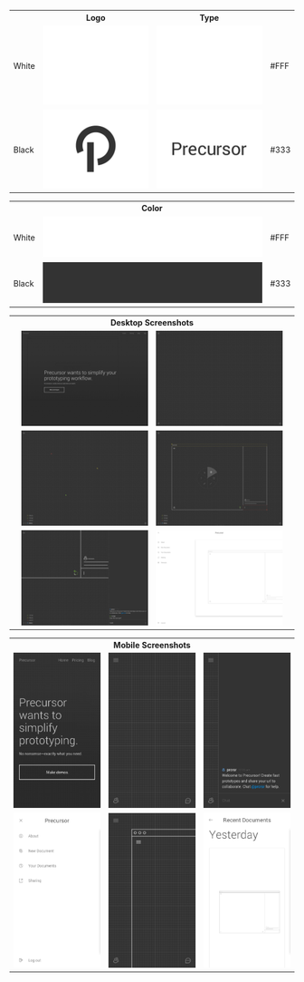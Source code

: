 <table>
  <tr>
    <th></th>
    <th>Logo</th>
    <th>Type</th>
    <th></th>
  </tr>
  <tr>
    <td>White</td>
    <td>
      <a href="https://raw.githubusercontent.com/precursorapp/press/master/logo-white/logo.png">
        <img src="logo-white/logo.png"/>
      </a>
    </td>
    <td>
      <a href="https://raw.githubusercontent.com/precursorapp/press/master/type-white/type.png">
        <img src="type-white/type.png"/>
      </a>
    </td>
    <td>#FFF</td>
  </tr>
  <tr>
    <td>Black</td>
    <td>
      <a href="https://raw.githubusercontent.com/precursorapp/press/master/logo-black/logo.png">
        <img src="logo-black/logo.png"/>
      </a>
    </td>
    <td>
      <a href="https://raw.githubusercontent.com/precursorapp/press/master/type-black/type.png">
        <img src="type-black/type.png"/>
      </a>
    </td>
    <td>#333</td>
  </tr>
</table>
<table>
  <tr>
    <th colspan="3">Color</th>
  </tr>
  <tr>
    <td>White</td>
    <td>
      <a href="color/white.png">
        <img src="color/white.png"/>
      </a>
    </td>
    <td>#FFF</td>
  </tr>
  <tr>
    <td>Black</td>
    <td>
      <a href="color/black.png">
        <img src="color/black.png"/>
      </a>
    </td>
    <td>#333</td>
  </tr>
</table>
<table>
  <tr>
    <th colspan="4">Desktop Screenshots</th>
  </tr>
  <tr>
    <td></td>
    <td>
      <a href="https://raw.githubusercontent.com/precursorapp/press/master/screens-desktop/home.png">
        <img src="screens-desktop/home.png"/>
      </a>
    </td>
    <td>
      <a href="https://raw.githubusercontent.com/precursorapp/press/master/screens-desktop/canvas.png">
        <img src="screens-desktop/canvas.png"/>
      </a>
    </td>
    <td></td>
  </tr>
  <tr>
    <td></td>
    <td>
      <a href="https://raw.githubusercontent.com/precursorapp/press/master/screens-desktop/team.png">
        <img src="screens-desktop/team.png"/>
      </a>
    </td>
    <td>
      <a href="https://raw.githubusercontent.com/precursorapp/press/master/screens-desktop/collaborate.png">
        <img src="screens-desktop/collaborate.png"/>
      </a>
    </td>
    <td></td>
  </tr>
  <tr>
    <td></td>
    <td>
      <a href="https://raw.githubusercontent.com/precursorapp/press/master/screens-desktop/chat.png">
        <img src="screens-desktop/chat.png"/>
      </a>
    </td>
    <td>
      <a href="https://raw.githubusercontent.com/precursorapp/press/master/screens-desktop/menu.png">
        <img src="screens-desktop/menu.png"/>
      </a>
    </td>
    <td></td>
  </tr>
</table>
<table>
  <tr>
    <th colspan="3">Mobile Screenshots</th>
  </tr>
  <tr>
    <td>
      <a href="https://raw.githubusercontent.com/precursorapp/press/master/screens-iphone6/home.png">
        <img src="screens-iphone6/home.png"/>
      </a>
    </td>
    <td>
      <a href="https://raw.githubusercontent.com/precursorapp/press/master/screens-iphone6/canvas.png">
        <img src="screens-iphone6/canvas.png"/>
      </a>
    </td>
    <td>
      <a href="https://raw.githubusercontent.com/precursorapp/press/master/screens-iphone6/chat.png">
        <img src="screens-iphone6/chat.png"/>
      </a>
    </td>
  </tr>
  <tr>
    <td>
      <a href="https://raw.githubusercontent.com/precursorapp/press/master/screens-iphone6/menu.png">
        <img src="screens-iphone6/menu.png"/>
      </a>
    </td>
    <td>
      <a href="https://raw.githubusercontent.com/precursorapp/press/master/screens-iphone6/wireframe.png">
        <img src="screens-iphone6/wireframe.png"/>
      </a>
    </td>
    <td>
      <a href="https://raw.githubusercontent.com/precursorapp/press/master/screens-iphone6/recent.png">
        <img src="screens-iphone6/recent.png"/>
      </a>
    </td>
  </tr>
</table>
